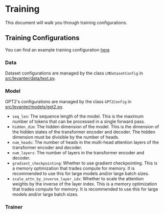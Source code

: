 # Training

This document will walk you through training configurations.

## Training Configurations

You can find an example training configuration [here](../config/gpt2_small.yaml)


### Data
Dataset configurations are managed by the class `LMDatasetConfig` in [src/levanter/data/text.py](src/levanter/data/text.py).

### Model
GPT2's configurations are managed by the class `GPT2Config` in [src/levanter/models/gpt2.py](src/levanter/models/gpt2.py).
- `seq_len`: The sequence length of the model. This is the maximum number of tokens that can be processed in a single forward pass.
- `hidden_dim`: The hidden dimension of the model. This is the dimension of the hidden states of the transformer encoder and decoder. The hidden dimension must be divisible by the number of heads.
- `num_heads`: The number of heads in the multi-head attention layers of the transformer encoder and decoder.
- `num_layers`: The number of layers in the transformer encoder and decoder.
- `gradient_checkpointing`: Whether to use gradient checkpointing. This is a memory optimization that trades compute for memory. It is recommended to use this for large models and/or large batch sizes.
- `scale_attn_by_inverse_layer_idx`: Whether to scale the attention weights by the inverse of the layer index. This is a memory optimization that trades compute for memory. It is recommended to use this for large models and/or large batch sizes.

### Trainer
